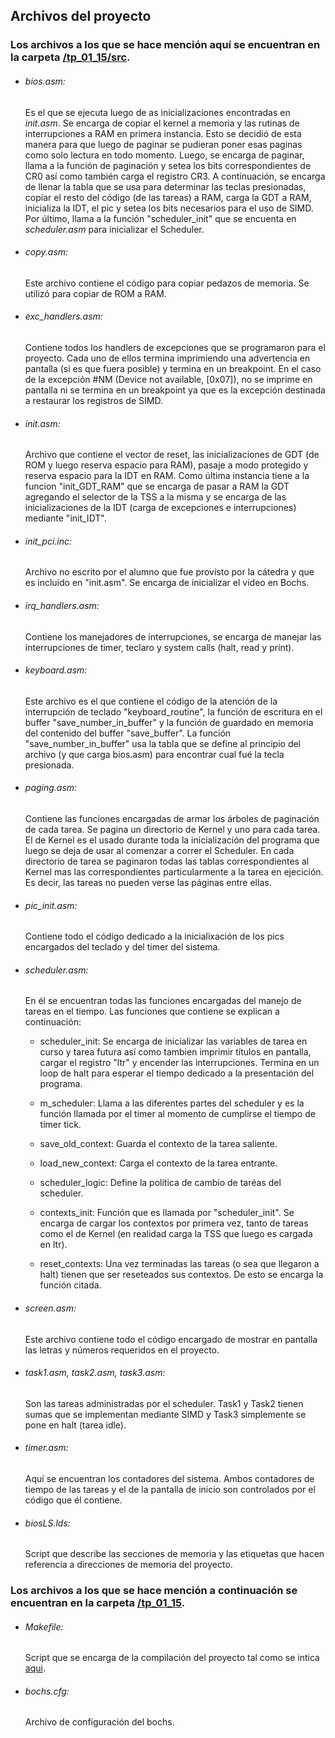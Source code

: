 ## Archivos del proyecto

### Los archivos a los que se hace mención aquí se encuentran en la carpeta [/tp_01_15/src](/tp_01_15/src).

* ###### bios.asm: 
    Es el que se ejecuta luego de as inicializaciones encontradas en _init.asm_. Se encarga de copiar el kernel a memoria y las rutinas de interrupciones a RAM en primera instancia. Esto se decidió de esta manera para que luego de paginar se pudieran poner esas paginas como solo lectura en todo momento. Luego, se encarga de paginar, llama a la función de paginación y setea los bits correspondientes de CR0 así como también carga el registro CR3. A continuación, se encarga de llenar la tabla que se usa para determinar las teclas presionadas, copiar el resto del código (de las tareas) a RAM, carga la GDT a RAM, inicializa la IDT, el pic y setea los bits necesarios para el uso de SIMD. Por último, llama a la función "scheduler_init" que se encuenta en _scheduler.asm_ para inicializar el Scheduler.

* ###### copy.asm: 
    Este archivo contiene el código para copiar pedazos de memoria. Se utilizó para copiar de ROM a RAM.

* ###### exc_handlers.asm: 
    Contiene todos los handlers de excepciones que se programaron para el proyecto. Cada uno de ellos termina imprimiendo una advertencia en pantalla (si es que fuera posible) y termina en un breakpoint. En el caso de la excepción #NM (Device not available, [0x07]), no se imprime en pantalla ni se termina en un breakpoint ya que es la excepción destinada a restaurar los registros de SIMD.

* ###### init.asm: 
    Archivo que contiene el vector de reset, las inicializaciones de GDT (de ROM y luego reserva espacio para RAM), pasaje a modo protegido y reserva espacio para la IDT en RAM. Como última instancia tiene a la funcion "init_GDT_RAM" que se encarga de pasar a RAM la GDT agregando el selector de la TSS a la misma y se encarga de las inicializaciones de la IDT (carga de excepciones e interrupciones) mediante "init_IDT".

* ###### init_pci.inc: 
    Archivo no escrito por el alumno que fue provisto por la cátedra y que es incluido en "init.asm". Se encarga de inicializar el video en Bochs.

* ###### irq_handlers.asm: 
    Contiene los manejadores de interrupciones, se encarga de manejar las interrupciones de timer, teclaro y system calls (halt, read y print).

* ###### keyboard.asm: 
    Este archivo es el que contiene el código de la atención de la interrupción de teclado "keyboard_routine", la función de escritura en el buffer "save_number_in_buffer" y la función de guardado en memoria del contenido del buffer "save_buffer".
    La función "save_number_in_buffer" usa la tabla que se define al principio del archivo (y que carga bios.asm) para encontrar cual fué la tecla presionada.

* ###### paging.asm: 
    Contiene las funciones encargadas de armar los árboles de paginación de cada tarea. Se pagina un directorio de Kernel y uno para cada tarea. El de Kernel es el usado durante toda la inicialización del programa que luego se deja de usar al comenzar a correr el Scheduler. En cada directorio de tarea se paginaron todas las tablas correspondientes al Kernel mas las correspondientes particularmente a la tarea en ejecición. Es decir, las tareas no pueden verse las páginas entre ellas.

* ###### pic_init.asm: 
    Contiene todo el código dedicado a la inicialixación de los pics encargados del teclado y del timer del sistema.

* ###### scheduler.asm: 
    En él se encuentran todas las funciones encargadas del manejo de tareas en el tiempo.
    Las funciones que contiene se explican a continuación:

    - scheduler_init: Se encarga de inicializar las variables de tarea en curso y tarea futura así como tambien imprimir títulos en pantalla, cargar el registro "ltr" y encender las interrupciones. Termina en un loop de halt para esperar el tiempo dedicado a la presentación del programa.
    
    - m_scheduler: Llama a las diferentes partes del scheduler y es la función llamada por el timer al momento de cumplirse el tiempo de timer tick.
    
    - save_old_context: Guarda el contexto de la tarea saliente.
    
    - load_new_context: Carga el contexto de la tarea entrante.
    
    - scheduler_logic: Define la política de cambio de taréas del scheduler.
    
    - contexts_init: Función que es llamada por "scheduler_init". Se encarga de cargar los contextos por primera vez, tanto de tareas como el de Kernel (en realidad carga la TSS que luego es cargada en ltr).
    
    - reset_contexts: Una vez terminadas las tareas (o sea que llegaron a halt) tienen que ser reseteados sus contextos. De esto se encarga la función citada.

* ###### screen.asm: 
    Este archivo contiene todo el código encargado de mostrar en pantalla las letras y números requeridos en el proyecto.

* ###### task1.asm, task2.asm, task3.asm: 
    Son las tareas administradas por el scheduler. Task1 y Task2 tienen sumas que se implementan mediante SIMD y Task3 simplemente se pone en halt (tarea idle).

* ###### timer.asm: 
    Aquí se encuentran los contadores del sistema. Ambos contadores de tiempo de las tareas y el de la pantalla de inicio son controlados por el código que él contiene.

* ###### biosLS.lds:
    Script que describe las secciones de memoria y las etiquetas que hacen referencia a direcciones de memoria del proyecto.

### Los archivos a los que se hace mención a continuación se encuentran en la carpeta [/tp_01_15](/tp_01_15).

* ###### Makefile:
    Script que se encarga de la compilación del proyecto tal como se intica [aqui](/Readme_docs/makefile.md).

* ###### bochs.cfg:
    Archivo de configuración del bochs.



